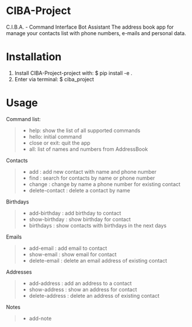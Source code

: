 # CIBA-Project
C.I.B.A. - Command Interface Bot Assistant 
The address book app for manage your contacts list with phone numbers, e-mails and personal data. 

# Installation
1. Install CIBA-Project-project with: $ pip install -e .
2. Enter via terminal: $ ciba_project

# Usage
Command list:
>- help: show the list of all supported commands
>- hello: initial command
>- close or exit: quit the app
>- all: list of names and numbers from AddressBook

Contacts

>- add <name> <phone>: add new contact with name and phone number
>- find <name>: search for contacts by name or phone number
>- change <name> <new phone>: change by name a phone number for existing contact
>- delete-contact <name>: delete a contact by name

Birthdays

>- add-birthday <name> <date>: add birthday to contact
>- show-birthday <name>: show birthday for contact
>- birthdays <N>: show contacts with birthdays in the next <N> days

Emails

>- add-email <name>: add email to contact
>- show-email <name>: show email for contact
>- delete-email <name>: delete an email address of existing contact

Addresses

>- add-address <name>: add an address to a contact
>- show-address <name>: show an address for contact
>- delete-address <name>: delete an address of existing contact

Notes

>- add-note <title>: create a new note
>- edit-note <title>: edit note content named <title>
>- find-note <keyword>: searching by keyword in existing notes
>- find-notes-by-tag <tags>: searching by tag in existing notes
>- delete-note <title>: delete note by title
    
# Contact
@oleksandrsinitskyi alex.sinitskyi@gmail.com 
Project Link: https://github.com/Ol-Sin/CIBA-Project.git
